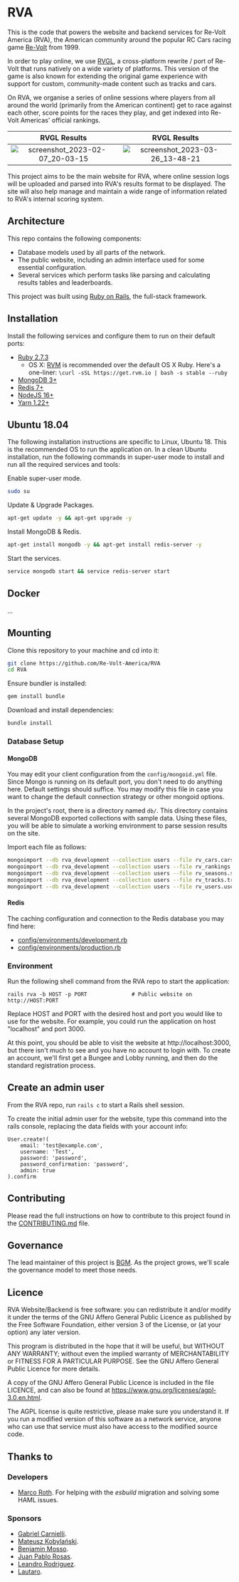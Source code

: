 RVA
===
This is the code that powers the website and backend services for Re-Volt America (RVA), the American community around
the popular RC Cars racing game [Re-Volt](https://en.wikipedia.org/wiki/Re-Volt) from 1999.

In order to play online, we use [RVGL](https://rvgl.org/), a cross-platform rewrite / port of Re-Volt that runs natively
on a wide variety of platforms. This version of the game is also known for extending the original game experience with
support for custom, community-made content such as tracks and cars.

On RVA, we organise a series of online sessions where players from all around the world (primarily from the American
continent) get to race against each other, score points for the races they play, and get indexed into Re-Volt Americas'
official rankings.

RVGL Results               | RVGL Results
:-------------------------:|:-------------------------:
![screenshot_2023-02-07_20-03-15](https://github.com/Re-Volt-America/RVA/assets/26081543/eafe16e0-a806-40c2-af32-d943db16fab0)  | ![screenshot_2023-03-26_13-48-21](https://github.com/Re-Volt-America/RVA/assets/26081543/8773ae36-fa4a-4567-aa98-74a6eb15eda6)


This project aims to be the main website for RVA, where online session logs will be uploaded and parsed into
RVA's results format to be displayed. The site will also help manage and maintain a wide range of information related to
RVA's internal scoring system.

Architecture
---
This repo contains the following components:
* Database models used by all parts of the network.
* The public website, including an admin interface used for some essential configuration.
* Several services which perform tasks like parsing and calculating results tables and leaderboards.

This project was built using [Ruby on Rails](https://rubyonrails.org/), the full-stack framework.

Installation
---
Install the following services and configure them to run on their default ports:
* [Ruby 2.7.3](https://www.ruby-lang.org/en/)
  * OS X: [RVM](http://rvm.io/) is recommended over the default OS X Ruby. Here's a one-liner:
   `\curl -sSL https://get.rvm.io | bash -s stable --ruby`
* [MongoDB 3+](https://www.mongodb.com/)
* [Redis 7+](http://redis.io/)
* [NodeJS 16+](https://nodejs.org/en/download/)
* [Yarn 1.22+](https://classic.yarnpkg.com/lang/en/docs/install/#windows-stable/)

Ubuntu 18.04
---
The following installation instructions are specific to Linux, Ubuntu 18. This is the recommended OS to run
the application on. In a clean Ubuntu installation, run the following commands in super-user mode to install and run
all the required services and tools:

Enable super-user mode.
```bash
sudo su
```

Update & Upgrade Packages.
```bash
apt-get update -y && apt-get upgrade -y
```

Install MongoDB & Redis.
```bash
apt-get install mongodb -y && apt-get install redis-server -y
```

Start the services.
```bash
service mongodb start && service redis-server start
```

Docker
---
...

Mounting
---
Clone this repository to your machine and cd into it:
```bash
git clone https://github.com/Re-Volt-America/RVA
cd RVA
```

Ensure bundler is installed:
```bash
gem install bundle
```

Download and install dependencies:
```bash
bundle install
```

### Database Setup

#### MongoDB
You may edit your client configuration from the `config/mongoid.yml` file. Since Mongo is running on its default port,
you don't need to do anything here. Default settings should suffice. You may modify this file in case you want to change
the default connection strategy or other mongoid options.

In the project's root, there is a directory named `db/`. This directory contains several MongoDB exported collections
with sample data. Using these files, you will be able to simulate a working environment to parse session results on the
site.

Import each file as follows:
```bash
mongoimport --db rva_development --collection users --file rv_cars.cars.json --jsonArray
mongoimport --db rva_development --collection users --file rv_rankings.rankings.json --jsonArray
mongoimport --db rva_development --collection users --file rv_seasons.seasons.json --jsonArray
mongoimport --db rva_development --collection users --file rv_tracks.tracks.json --jsonArray
mongoimport --db rva_development --collection users --file rv_users.users.json --jsonArray
```

#### Redis
The caching configuration and connection to the Redis database you may find here:
* [config/environments/development.rb](https://github.com/Re-Volt-America/RVA/blob/3774cd04472ea3e1aff52f9f602339083721af00/config/environments/development.rb#L23)
* [config/environments/production.rb](https://github.com/Re-Volt-America/RVA/blob/3774cd04472ea3e1aff52f9f602339083721af00/config/environments/production.rb#L58)

### Environment
Run the following shell command from the RVA repo to start the application:
```
rails rva -b HOST -p PORT              # Public website on http://HOST:PORT
```

Replace HOST and PORT with the desired host and port you would like to use for the website. For example, you could run
the application on host "localhost" and port 3000.

At this point, you should be able to visit the website at http://localhost:3000, but there isn't much to see and you
have no account to login with. To create an account, we'll first get a Bungee and Lobby running, and then do the
standard registration process.

Create an admin user
---
From the RVA repo, run `rails c` to start a Rails shell session.

To create the initial admin user for the website, type this command into the rails console, replacing the data fields
with your account info:
```
User.create!(
    email: 'test@example.com',
    username: 'Test',
    password: 'password',
    password_confirmation: 'password',
    admin: true
).confirm
```

Contributing
---
Please read the full instructions on how to contribute to this project found in the
[CONTRIBUTING.md](https://github.com/Re-Volt-America/RVA/blob/master/docs/CONTRIBUTING.md) file.

Governance
---
The lead maintainer of this project is [BGM](https://github.com/BGMP). As the project grows, we'll scale the governance
model to meet those needs.

Licence
---
RVA Website/Backend is free software: you can redistribute it and/or modify it under the terms of the GNU Affero General
Public Licence as published by the Free Software Foundation, either version 3 of the License, or (at your option) any
later version.

This program is distributed in the hope that it will be useful, but WITHOUT ANY WARRANTY; without even the implied
warranty of MERCHANTABILITY or FITNESS FOR A PARTICULAR PURPOSE. See the GNU Affero General Public Licence for more
details.

A copy of the GNU Affero General Public Licence is included in the file LICENCE, and can also be found at
https://www.gnu.org/licenses/agpl-3.0.en.html.

The AGPL license is quite restrictive, please make sure you understand it. If you run a modified version of this
software as a network service, anyone who can use that service must also have access to the modified source code.

Thanks to
---
### Developers
* [Marco Roth](https://github.com/marcoroth). For helping with the *esbuild* migration and solving some HAML issues.

### Sponsors
* [Gabriel Carnielli](https://github.com/RVGforce).
* [Mateusz Kobylański](https://github.com/Nickurn).
* [Benjamin Mosso](https://github.com/bamm99).
* [Juan Pablo Rosas](https://github.com/yeipills).
* [Leandro Rodriguez](https://github.com/TioRotti).
* [Lautaro](https://github.com/Burdang).
